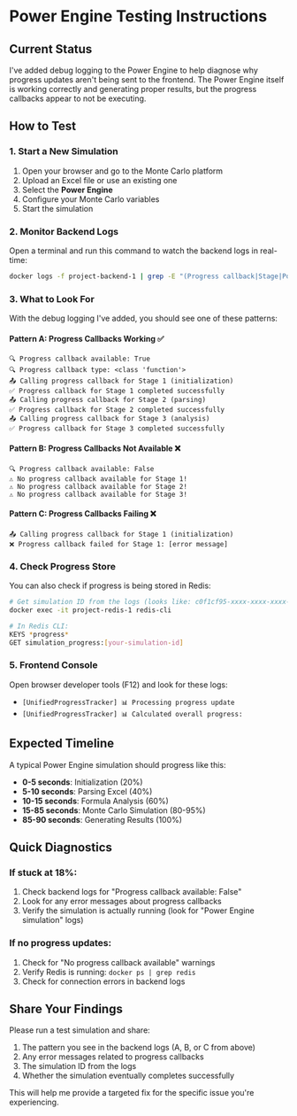 # Power Engine Testing Instructions

## Current Status

I've added debug logging to the Power Engine to help diagnose why progress updates aren't being sent to the frontend. The Power Engine itself is working correctly and generating proper results, but the progress callbacks appear to not be executing.

## How to Test

### 1. Start a New Simulation
1. Open your browser and go to the Monte Carlo platform
2. Upload an Excel file or use an existing one
3. Select the **Power Engine**
4. Configure your Monte Carlo variables
5. Start the simulation

### 2. Monitor Backend Logs
Open a terminal and run this command to watch the backend logs in real-time:
```bash
docker logs -f project-backend-1 | grep -E "(Progress callback|Stage|Power Engine)"
```

### 3. What to Look For
With the debug logging I've added, you should see one of these patterns:

#### Pattern A: Progress Callbacks Working ✅
```
🔍 Progress callback available: True
🔍 Progress callback type: <class 'function'>
📤 Calling progress callback for Stage 1 (initialization)
✅ Progress callback for Stage 1 completed successfully
📤 Calling progress callback for Stage 2 (parsing)
✅ Progress callback for Stage 2 completed successfully
📤 Calling progress callback for Stage 3 (analysis)
✅ Progress callback for Stage 3 completed successfully
```

#### Pattern B: Progress Callbacks Not Available ❌
```
🔍 Progress callback available: False
⚠️ No progress callback available for Stage 1!
⚠️ No progress callback available for Stage 2!
⚠️ No progress callback available for Stage 3!
```

#### Pattern C: Progress Callbacks Failing ❌
```
📤 Calling progress callback for Stage 1 (initialization)
❌ Progress callback failed for Stage 1: [error message]
```

### 4. Check Progress Store
You can also check if progress is being stored in Redis:
```bash
# Get simulation ID from the logs (looks like: c0f1cf95-xxxx-xxxx-xxxx-xxxxxxxxxxxx)
docker exec -it project-redis-1 redis-cli

# In Redis CLI:
KEYS *progress*
GET simulation_progress:[your-simulation-id]
```

### 5. Frontend Console
Open browser developer tools (F12) and look for these logs:
- `[UnifiedProgressTracker] 📊 Processing progress update`
- `[UnifiedProgressTracker] 📊 Calculated overall progress:`

## Expected Timeline

A typical Power Engine simulation should progress like this:
- **0-5 seconds**: Initialization (20%)
- **5-10 seconds**: Parsing Excel (40%)
- **10-15 seconds**: Formula Analysis (60%)
- **15-85 seconds**: Monte Carlo Simulation (80-95%)
- **85-90 seconds**: Generating Results (100%)

## Quick Diagnostics

### If stuck at 18%:
1. Check backend logs for "Progress callback available: False"
2. Look for any error messages about progress callbacks
3. Verify the simulation is actually running (look for "Power Engine simulation" logs)

### If no progress updates:
1. Check for "No progress callback available" warnings
2. Verify Redis is running: `docker ps | grep redis`
3. Check for connection errors in backend logs

## Share Your Findings

Please run a test simulation and share:
1. The pattern you see in the backend logs (A, B, or C from above)
2. Any error messages related to progress callbacks
3. The simulation ID from the logs
4. Whether the simulation eventually completes successfully

This will help me provide a targeted fix for the specific issue you're experiencing. 